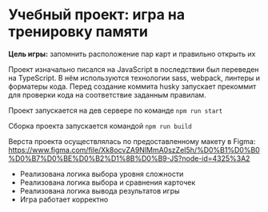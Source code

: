 # **Учебный проект: игра на тренировку памяти**

**Цель игры:** запомнить расположение пар карт и правильно открыть их

Проект изначально писался на JavaScript в последствии был переведен на TypeScript. В нём используются технологии sass, webpack, линтеры и форматеры кода. Перед создание коммита husky запускает прекоммит для проверки кода на соответствие заданным правилам.

Проект запускается на дев сервере по команде 
`npm run start`

Сборка проекта запускается командой
`npm run build`

Верста проекта осуществлялась по предоставленному макету в Figma:
https://www.figma.com/file/Xk8ocvZA9NlMmA0szZeI5h/%D0%B1%D0%B0%D0%B7%D0%BE%D0%B2%D1%8B%D0%B9-JS?node-id=4325%3A2

* Реализована логика выбора уровня сложности
* Реализована логика выбора и сравнения карточек
* Реализована логика вывода результатов игры
* Игра работает корректно